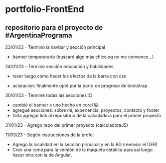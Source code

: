 # portfolio-FrontEnd

## repositorio para el proyecto de #ArgentinaPrograma

23/01/23 - Termino la navbar y sección principal
 - banner temporarario (buscaré algo más chico xq no me convence...)

24/01/23 - Termino sección educación y habilidades.
 - rever luego cómo hacer los efectos de la barra con css
* aclaración: finalmente opté por la barra de progreso de bootstrap.

30/01/23 - Terminé todas las secciones :D
 - cambié el banner x uno hecho en corel :smiley_cat:
 - agregué secciones: sobre mí, experiencia, proyectos, contacto y footer
 - falta agregar link al repositorio de la calculadora para el primer proyecto

31/01/23 - Agrego repo del primer proyecto (calculadoraJS)

11/03/23 - Según instrucciones de la profe:
 - Agrego la localidad en la sección principal y en la BD (reenviar el DER)
 - Creo una rama para la versión de la maqueta estática para así luego hacer otra con la de Angular.